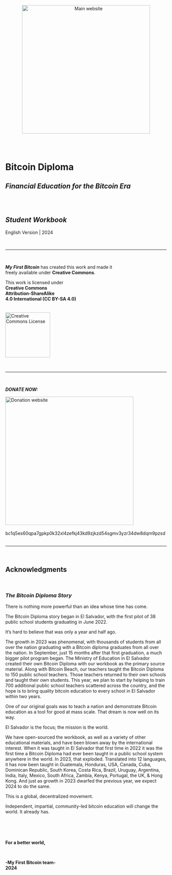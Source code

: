 <div><p align="center"><a rel="Website" href="https://miprimerbitcoin.io/en/"><img alt="Main website" width="400" style="border-width:0" src="Images/Cover-and-Acknowledgments/Main-Logo-v1.png"/></a></div>
<br/>
<br/>

# Bitcoin Diploma    
    
## _Financial Education for the Bitcoin Era_    

<br/>
<br/>

## ***Student Workbook***    
English Version | 2024

<br/>

__________________________________________________________________________________________________________

<br/>

**_My First Bitcoin_** has created this work and made it    
freely available under **Creative Commons**.    

This work is licensed under     
**Creative Commons**     
**Attribution-ShareAlike**    
**4.0 International (CC BY-SA 4.0)**    
<br/>
<br/>
<a rel="license" href="https://creativecommons.org/licenses/by-sa/4.0"><img alt="Creative Commons License" width="140" style="border-width:0" src="https://mirrors.creativecommons.org/presskit/buttons/88x31/png/by-sa.png" /></a><br />

<br/>

__________________________________________________________________________________________________________          

<br/>

***DONATE NOW:***    
<div><a rel="Donation" href="https://miprimerbitcoin.io/en/donate/"><img alt="Donation website" width="400" style="border-width:0" src="Images/Cover-and-Acknowledgments/Main-Logo-with-QR-Code-v1.png"/></a></div>
<br/>
bc1q5es60qpa7gpkp0k32xl4zefkj43kd9zjkzd54sgmv3yzr34dw8dqm9pzsd       

<br/>
<br/>

__________________________________________________________________________________________________________              
           
<br/>

## Acknowledgments    

<br/>    

### ***The Bitcoin Diploma Story***

There is nothing more powerful than an idea whose time has come.

The Bitcoin Diploma story began in El Salvador, with the first pilot of 38 public school students graduating in June 2022.

It’s hard to believe that was only a year and half ago.

The growth in 2023 was phenomenal, with thousands of students from all over the nation graduating with a Bitcoin diploma graduates from all over the nation. In September, just 15 months after that first graduation, a much bigger pilot program began. The Ministry of Education in El Salvador created their own Bitcoin Diploma with our workbook as the primary source material. Along with Bitcoin Beach, our teachers taught the Bitcoin Diploma to 150 public school teachers. Those teachers returned to their own schools and taught their own students. This year, we plan to start by helping to train 700 additional public school teachers scattered across the country, and the hope is to bring quality bitcoin education to every school in El Salvador within two years.

One of our original goals was to teach a nation and demonstrate Bitcoin education as a tool for good at mass scale. That dream is now well on its way.

El Salvador is the focus; the mission is the world.

We have open-sourced the workbook, as well as a variety of other educational materials, and have been blown away by the international interest. When it was taught in El Salvador that first time in 2022 it was the first time a Bitcoin Diploma had ever been taught in a public school system anywhere in the world. In 2023, that exploded. Translated into 12 languages, it has now been taught in Guatemala, Honduras, USA, Canada, Cuba, Dominican Republic, South Korea, Costa Rica, Brazil, Uruguay, Argentina, India, Italy, Mexico, South Africa, Zambia, Kenya, Portugal, the UK, & Hong Kong. And just as growth in 2023 dwarfed the previous year, we expect 2024 to do the same.

This is a global, decentralized movement.

Independent, impartial, community-led bitcoin education will change the world. It already has.

<br/>
<br/>
<br/>

**For a better world,**

<br/>

**-My First Bitcoin team-**     
**2024**
